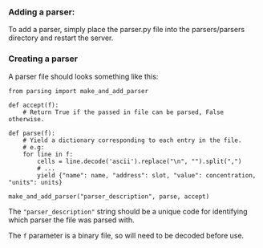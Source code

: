 ### Adding a parser:
To add a parser, simply place the parser.py file into the parsers/parsers directory and restart the server.

### Creating a parser
A parser file should looks something like this:

	from parsing import make_and_add_parser
	
	def accept(f):
		# Return True if the passed in file can be parsed, False otherwise.

	def parse(f):
		# Yield a dictionary corresponding to each entry in the file.
		# e.g:
		for line in f:
			cells = line.decode('ascii').replace("\n", "").split(",")
			# ...
			yield {"name": name, "address": slot, "value": concentration, "units": units}

	make_and_add_parser("parser_description", parse, accept)

The `"parser_description"` string should be a unique code for identifying which parser the file was parsed with.

The `f` parameter is a binary file, so will need to be decoded before use.